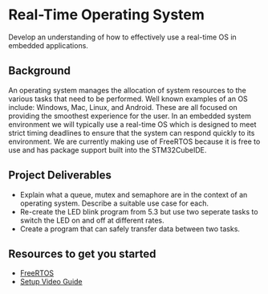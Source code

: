 # Real-Time Operating System
Develop an understanding of how to effectively use a real-time OS in embedded applications. 

## Background 
An operating system manages the allocation of system resources to the various tasks that need to be performed. Well known examples of an OS include: Windows, Mac, Linux, and Android. These are all focused on providing the smoothest experience for the user. In an embedded system environment we will typically use a real-time OS which is designed to meet strict timing deadlines to ensure that the system can respond quickly to its environment. We are currently making use of FreeRTOS because it is free to use and has package support built into the STM32CubeIDE.   

## Project Deliverables
- Explain what a queue, mutex and semaphore are in the context of an operating system. Describe a suitable use case for each. 
- Re-create the LED blink program from 5.3 but use two seperate tasks to switch the LED on and off at different rates.
- Create a program that can safely transfer data between two tasks. 

## Resources to get you started 
- [FreeRTOS](https://freertos.org/)
- [Setup Video Guide](https://youtu.be/OPrcpbKNSjU?si=bKYloDzACBLvXzbz)
